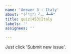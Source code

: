 ```yaml
---
name: 'Answer 3 : Italy'
about: "(╯°□°）╯︵ ┻━┻"
title: quiz|453|Italy
labels: ''
assignees: ''

---
```


Just click 'Submit new issue'.

